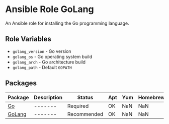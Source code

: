 # Ansible Role GoLang

An Ansible role for installing the Go programming language.

## Role Variables

- `golang_version` - Go version
- `golang_os` - Go operating system build
- `golang_arch` - Go architecture build
- `golang_path` - Default `GOPATH`

## Packages
| Package | Description | Status | Apt | Yum | Homebrew |
| ------- | ----------- | ------ | --- | --- | -------- |
| [Go]() | ------- | Required | OK | NaN | NaN |
| [GoLang]() | ------- | Recommended | OK | NaN | NaN |
